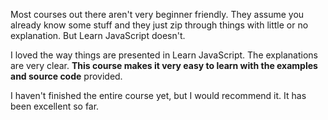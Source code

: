 Most courses out there aren't very beginner friendly. They assume you already know some stuff and they just zip through things with little or no explanation. But Learn JavaScript doesn't.

I loved the way things are presented in Learn JavaScript. The explanations are very clear. **This course makes it very easy to learn with the examples and source code** provided.

I haven't finished the entire course yet, but I would recommend it. It has been excellent so far.
